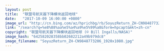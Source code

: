 ```yaml
---
layout: post
title:  "联盟号航天器下降模块返回地球"
date:   "2017-10-09 16:00:00 +0800"
image_url: "http://cn.bing.com/az/hprichbg/rb/SoyuzReturn_ZH-CN9848773206_1920x1080.jpg"
link: "/search?q=%e8%88%aa%e5%a4%a9%e5%99%a8&form=hpcapt&mkt=zh-cn"
copyright: "联盟号航天器下降模块返回地球 (© Bill Ingalls/NASA)"
image_hash: "642582028358bb02682212a49b979dc8"
image_filename: "SoyuzReturn_ZH-CN9848773206_1920x1080.jpg"
---
```

